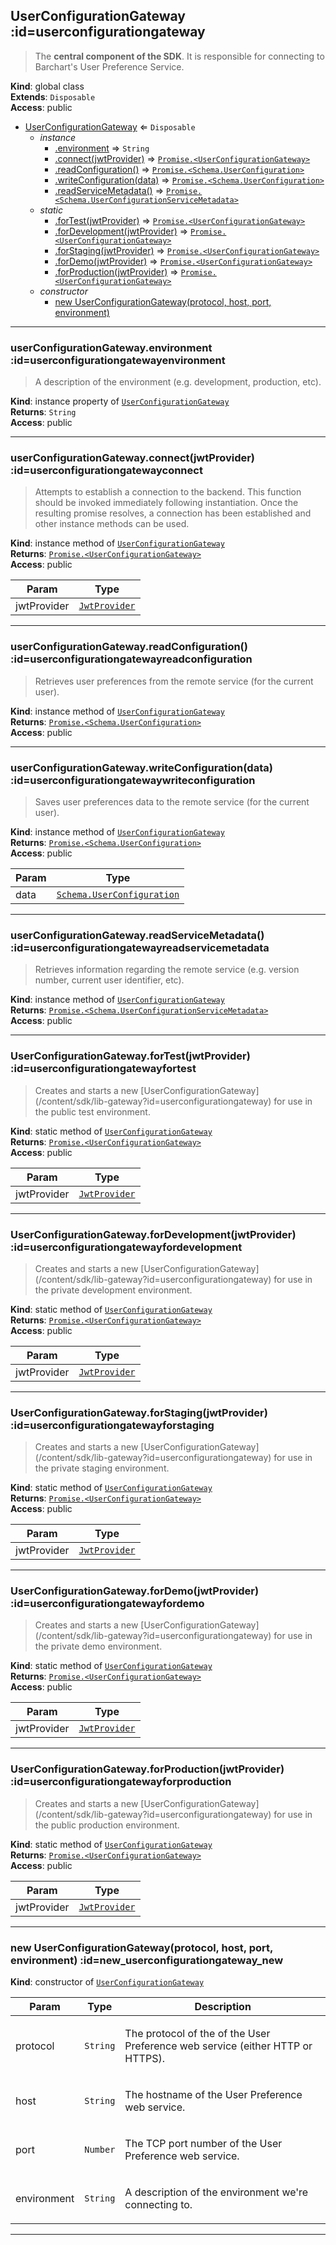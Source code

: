 ## UserConfigurationGateway :id=userconfigurationgateway
> <p>The <strong>central component of the SDK</strong>. It is responsible for connecting to Barchart's
> User Preference Service.</p>

**Kind**: global class  
**Extends**: <code>Disposable</code>  
**Access**: public  

* [UserConfigurationGateway](#UserConfigurationGateway) ⇐ <code>Disposable</code>
    * _instance_
        * [.environment](#UserConfigurationGatewayenvironment) ⇒ <code>String</code>
        * [.connect(jwtProvider)](#UserConfigurationGatewayconnect) ⇒ [<code>Promise.&lt;UserConfigurationGateway&gt;</code>](#UserConfigurationGateway)
        * [.readConfiguration()](#UserConfigurationGatewayreadConfiguration) ⇒ [<code>Promise.&lt;Schema.UserConfiguration&gt;</code>](/content/sdk/lib-data?id=schemauserconfiguration)
        * [.writeConfiguration(data)](#UserConfigurationGatewaywriteConfiguration) ⇒ [<code>Promise.&lt;Schema.UserConfiguration&gt;</code>](/content/sdk/lib-data?id=schemauserconfiguration)
        * [.readServiceMetadata()](#UserConfigurationGatewayreadServiceMetadata) ⇒ [<code>Promise.&lt;Schema.UserConfigurationServiceMetadata&gt;</code>](/content/sdk/lib-data?id=schemauserconfigurationservicemetadata)
    * _static_
        * [.forTest(jwtProvider)](#UserConfigurationGatewayforTest) ⇒ [<code>Promise.&lt;UserConfigurationGateway&gt;</code>](#UserConfigurationGateway)
        * [.forDevelopment(jwtProvider)](#UserConfigurationGatewayforDevelopment) ⇒ [<code>Promise.&lt;UserConfigurationGateway&gt;</code>](#UserConfigurationGateway)
        * [.forStaging(jwtProvider)](#UserConfigurationGatewayforStaging) ⇒ [<code>Promise.&lt;UserConfigurationGateway&gt;</code>](#UserConfigurationGateway)
        * [.forDemo(jwtProvider)](#UserConfigurationGatewayforDemo) ⇒ [<code>Promise.&lt;UserConfigurationGateway&gt;</code>](#UserConfigurationGateway)
        * [.forProduction(jwtProvider)](#UserConfigurationGatewayforProduction) ⇒ [<code>Promise.&lt;UserConfigurationGateway&gt;</code>](#UserConfigurationGateway)
    * _constructor_
        * [new UserConfigurationGateway(protocol, host, port, environment)](#new_UserConfigurationGateway_new)


* * *

### userConfigurationGateway.environment :id=userconfigurationgatewayenvironment
> <p>A description of the environment (e.g. development, production, etc).</p>

**Kind**: instance property of [<code>UserConfigurationGateway</code>](#UserConfigurationGateway)  
**Returns**: <code>String</code>  
**Access**: public  

* * *

### userConfigurationGateway.connect(jwtProvider) :id=userconfigurationgatewayconnect
> <p>Attempts to establish a connection to the backend. This function should be invoked
> immediately following instantiation. Once the resulting promise resolves, a
> connection has been established and other instance methods can be used.</p>

**Kind**: instance method of [<code>UserConfigurationGateway</code>](#UserConfigurationGateway)  
**Returns**: [<code>Promise.&lt;UserConfigurationGateway&gt;</code>](#UserConfigurationGateway)  
**Access**: public  

| Param | Type |
| --- | --- |
| jwtProvider | [<code>JwtProvider</code>](/content/sdk/lib-security?id=jwtprovider) | 


* * *

### userConfigurationGateway.readConfiguration() :id=userconfigurationgatewayreadconfiguration
> <p>Retrieves user preferences from the remote service (for the current user).</p>

**Kind**: instance method of [<code>UserConfigurationGateway</code>](#UserConfigurationGateway)  
**Returns**: [<code>Promise.&lt;Schema.UserConfiguration&gt;</code>](/content/sdk/lib-data?id=schemauserconfiguration)  
**Access**: public  

* * *

### userConfigurationGateway.writeConfiguration(data) :id=userconfigurationgatewaywriteconfiguration
> <p>Saves user preferences data to the remote service  (for the current user).</p>

**Kind**: instance method of [<code>UserConfigurationGateway</code>](#UserConfigurationGateway)  
**Returns**: [<code>Promise.&lt;Schema.UserConfiguration&gt;</code>](/content/sdk/lib-data?id=schemauserconfiguration)  
**Access**: public  

| Param | Type |
| --- | --- |
| data | [<code>Schema.UserConfiguration</code>](/content/sdk/lib-data?id=schemauserconfiguration) | 


* * *

### userConfigurationGateway.readServiceMetadata() :id=userconfigurationgatewayreadservicemetadata
> <p>Retrieves information regarding the remote service (e.g. version number, current user identifier, etc).</p>

**Kind**: instance method of [<code>UserConfigurationGateway</code>](#UserConfigurationGateway)  
**Returns**: [<code>Promise.&lt;Schema.UserConfigurationServiceMetadata&gt;</code>](/content/sdk/lib-data?id=schemauserconfigurationservicemetadata)  
**Access**: public  

* * *

### UserConfigurationGateway.forTest(jwtProvider) :id=userconfigurationgatewayfortest
> <p>Creates and starts a new [UserConfigurationGateway](/content/sdk/lib-gateway?id=userconfigurationgateway) for use in the public test environment.</p>

**Kind**: static method of [<code>UserConfigurationGateway</code>](#UserConfigurationGateway)  
**Returns**: [<code>Promise.&lt;UserConfigurationGateway&gt;</code>](#UserConfigurationGateway)  
**Access**: public  

| Param | Type |
| --- | --- |
| jwtProvider | [<code>JwtProvider</code>](/content/sdk/lib-security?id=jwtprovider) | 


* * *

### UserConfigurationGateway.forDevelopment(jwtProvider) :id=userconfigurationgatewayfordevelopment
> <p>Creates and starts a new [UserConfigurationGateway](/content/sdk/lib-gateway?id=userconfigurationgateway) for use in the private development environment.</p>

**Kind**: static method of [<code>UserConfigurationGateway</code>](#UserConfigurationGateway)  
**Returns**: [<code>Promise.&lt;UserConfigurationGateway&gt;</code>](#UserConfigurationGateway)  
**Access**: public  

| Param | Type |
| --- | --- |
| jwtProvider | [<code>JwtProvider</code>](/content/sdk/lib-security?id=jwtprovider) | 


* * *

### UserConfigurationGateway.forStaging(jwtProvider) :id=userconfigurationgatewayforstaging
> <p>Creates and starts a new [UserConfigurationGateway](/content/sdk/lib-gateway?id=userconfigurationgateway) for use in the private staging environment.</p>

**Kind**: static method of [<code>UserConfigurationGateway</code>](#UserConfigurationGateway)  
**Returns**: [<code>Promise.&lt;UserConfigurationGateway&gt;</code>](#UserConfigurationGateway)  
**Access**: public  

| Param | Type |
| --- | --- |
| jwtProvider | [<code>JwtProvider</code>](/content/sdk/lib-security?id=jwtprovider) | 


* * *

### UserConfigurationGateway.forDemo(jwtProvider) :id=userconfigurationgatewayfordemo
> <p>Creates and starts a new [UserConfigurationGateway](/content/sdk/lib-gateway?id=userconfigurationgateway) for use in the private demo environment.</p>

**Kind**: static method of [<code>UserConfigurationGateway</code>](#UserConfigurationGateway)  
**Returns**: [<code>Promise.&lt;UserConfigurationGateway&gt;</code>](#UserConfigurationGateway)  
**Access**: public  

| Param | Type |
| --- | --- |
| jwtProvider | [<code>JwtProvider</code>](/content/sdk/lib-security?id=jwtprovider) | 


* * *

### UserConfigurationGateway.forProduction(jwtProvider) :id=userconfigurationgatewayforproduction
> <p>Creates and starts a new [UserConfigurationGateway](/content/sdk/lib-gateway?id=userconfigurationgateway) for use in the public production environment.</p>

**Kind**: static method of [<code>UserConfigurationGateway</code>](#UserConfigurationGateway)  
**Returns**: [<code>Promise.&lt;UserConfigurationGateway&gt;</code>](#UserConfigurationGateway)  
**Access**: public  

| Param | Type |
| --- | --- |
| jwtProvider | [<code>JwtProvider</code>](/content/sdk/lib-security?id=jwtprovider) | 


* * *

### new UserConfigurationGateway(protocol, host, port, environment) :id=new_userconfigurationgateway_new
**Kind**: constructor of [<code>UserConfigurationGateway</code>](#UserConfigurationGateway)  

| Param | Type | Description |
| --- | --- | --- |
| protocol | <code>String</code> | <p>The protocol of the of the User Preference web service (either HTTP or HTTPS).</p> |
| host | <code>String</code> | <p>The hostname of the User Preference web service.</p> |
| port | <code>Number</code> | <p>The TCP port number of the User Preference web service.</p> |
| environment | <code>String</code> | <p>A description of the environment we're connecting to.</p> |


* * *

